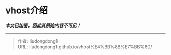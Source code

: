 # vhost介绍

***本文已加密，因此其原始内容不可见！***

---

> 作者: liudongdong1  
> URL: liudongdong1.github.io/vhost%E4%BB%8B%E7%BB%8D/  

